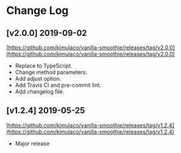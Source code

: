 # Change Log

## [v2.0.0] 2019-09-02

[https://github.com/kimulaco/vanilla-smoothie/releases/tag/v2.0.0](https://github.com/kimulaco/vanilla-smoothie/releases/tag/v2.0.0)

- Replace to TypeScript.
- Change method parameters.
- Add adjust option.
- Add Travis CI and pre-commit lint.
- Add changelog file.

## [v1.2.4] 2019-05-25

[https://github.com/kimulaco/vanilla-smoothie/releases/tag/v1.2.4](https://github.com/kimulaco/vanilla-smoothie/releases/tag/v1.2.4)

- Major release
